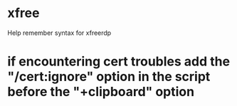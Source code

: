 # xfree
Help remember syntax for xfreerdp

# if encountering cert troubles add the "/cert:ignore" option in the script before the "+clipboard" option
